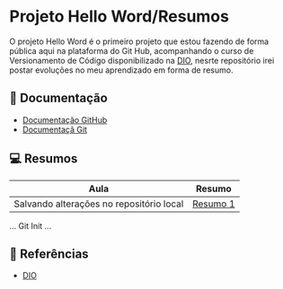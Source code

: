 # Projeto Hello Word/Resumos

O projeto Hello Word é o primeiro projeto que estou fazendo de forma pública aqui na plataforma do Git Hub, acompanhando o curso de Versionamento de Código disponibilizado na [DIO](https://www.dio.me/en), nesrte repositório irei postar evoluções no meu aprendizado em forma de resumo.

## 📙 Documentação
- [Documentação GitHub](https://docs.github.com/en)  
- [Documentaçã Git](https://git-scm.com/docs)

## 💻 Resumos

| Aula | Resumo |
|-------|---------|
|Salvando alterações no repositório local|[ Resumo 1](https://web.dio.me/track/santander-2025-front-end/course/versionamento-de-codigo-com-git-e-github/learning/599dd3dd-d189-474f-a55c-22f37b4472da?autoplay=1)|
...
Git Init
...

## 🔎 Referências
- [DIO](https://www.dio.me/en)
